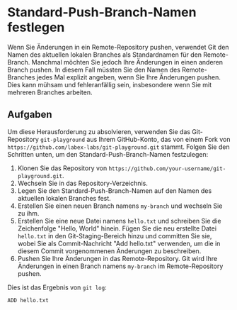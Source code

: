 # Standard-Push-Branch-Namen festlegen

Wenn Sie Änderungen in ein Remote-Repository pushen, verwendet Git den Namen des aktuellen lokalen Branches als Standardnamen für den Remote-Branch. Manchmal möchten Sie jedoch Ihre Änderungen in einen anderen Branch pushen. In diesem Fall müssten Sie den Namen des Remote-Branches jedes Mal explizit angeben, wenn Sie Ihre Änderungen pushen. Dies kann mühsam und fehleranfällig sein, insbesondere wenn Sie mit mehreren Branches arbeiten.

## Aufgaben

Um diese Herausforderung zu absolvieren, verwenden Sie das Git-Repository `git-playground` aus Ihrem GitHub-Konto, das von einem Fork von `https://github.com/labex-labs/git-playground.git` stammt. Folgen Sie den Schritten unten, um den Standard-Push-Branch-Namen festzulegen:

1. Klonen Sie das Repository von `https://github.com/your-username/git-playground.git`.
2. Wechseln Sie in das Repository-Verzeichnis.
3. Legen Sie den Standard-Push-Branch-Namen auf den Namen des aktuellen lokalen Branches fest.
4. Erstellen Sie einen neuen Branch namens `my-branch` und wechseln Sie zu ihm.
5. Erstellen Sie eine neue Datei namens `hello.txt` und schreiben Sie die Zeichenfolge "Hello, World" hinein. Fügen Sie die neu erstellte Datei `hello.txt` in den Git-Staging-Bereich hinzu und committen Sie sie, wobei Sie als Commit-Nachricht "Add hello.txt" verwenden, um die in diesem Commit vorgenommenen Änderungen zu beschreiben.
6. Pushen Sie Ihre Änderungen in das Remote-Repository. Git wird Ihre Änderungen in einen Branch namens `my-branch` im Remote-Repository pushen.

Dies ist das Ergebnis von `git log`:

```shell
ADD hello.txt
```

